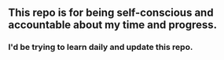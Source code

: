 ## This repo is for being self-conscious and accountable about my time and progress.

### I'd be trying to learn daily and update this repo.
